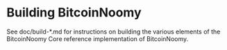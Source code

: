 Building BitcoinNoomy
================

See doc/build-*.md for instructions on building the various
elements of the BitcoinNoomy Core reference implementation of BitcoinNoomy.
